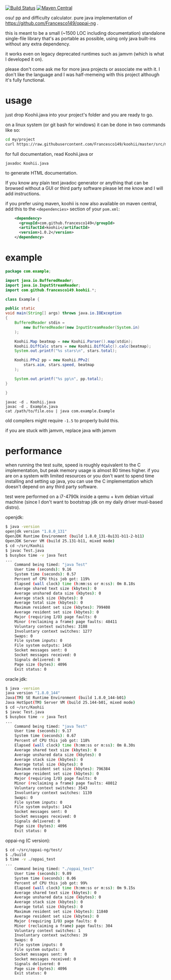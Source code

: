[![Build Status](https://travis-ci.org/Francesco149/koohii.svg?branch=master)](https://travis-ci.org/Francesco149/koohii)
[![Maven Central](https://maven-badges.herokuapp.com/maven-central/com.github.francesco149/koohii/badge.svg)](https://maven-badges.herokuapp.com/maven-central/com.github.francesco149/koohii)

osu! pp and difficulty calculator. pure java implementation of
https://github.com/Francesco149/oppai-ng .

this is meant to be a small (~1500 LOC including documentation)
standalone single-file library that's as portable as possible,
using only java built-ins without any extra dependency.

it works even on legacy deprecated runtimes such as jamvm (which is
what I developed it on).

please don't come ask me for more java projects or associate me
with it. I don't like the language and I was half-memeing with
this project although it's fully functional.

# usage
just drop Koohii.java into your project's folder and you are ready
to go.

on a linux system (or git bash for windows) it can be done in two
commands like so:
```sh
cd my/project
curl https://raw.githubusercontent.com/Francesco149/koohii/master/src/main/java/com/github/francesco149/koohii/Koohii.java -O
```

for full documentation, read Koohii.java or

```
javadoc Koohii.java
```

to generate HTML documentation.

If you know any plain text javadoc generator or anything that can
be browsed without a GUI or third party software please let me know
and I will add instructions.

if you prefer using maven, koohii is now also available on
maven central, add this to the ```<dependencies>``` section of your
```pom.xml```:

```xml
    <dependency>
      <groupId>com.github.francesco149</groupId>
      <artifactId>koohii</artifactId>
      <version>1.0.2</version>
    </dependency>
```

# example
```java
package com.example;

import java.io.BufferedReader;
import java.io.InputStreamReader;
import com.github.francesco149.koohii.*;

class Example {

public static
void main(String[] args) throws java.io.IOException
{
    BufferedReader stdin =
        new BufferedReader(new InputStreamReader(System.in)
    );

    Koohii.Map beatmap = new Koohii.Parser().map(stdin);
    Koohii.DiffCalc stars = new Koohii.DiffCalc().calc(beatmap);
    System.out.printf("%s stars\n", stars.total);

    Koohii.PPv2 pp = new Koohii.PPv2(
        stars.aim, stars.speed, beatmap
    );

    System.out.printf("%s pp\n", pp.total);
}

}
```

```
javac -d . Koohii.java
javac -d . Example.java
cat /path/to/file.osu | java com.example.Example
```

old compilers might require ```-1.5``` to properly build this.

if you are stuck with jamvm, replace java with jamvm

# performance
when running the test suite, speed is roughly equivalent to the C
implementation, but peak memory usage is almost 80 times higher.
if you are on a system with limited resources or you don't want to
spend time installing and setting up java, you can use the C
implementation which doesn't depend on any third party software.

test were performed on a i7-4790k inside a qemu + kvm debian
virtual machine (since I don't want to bootstrap jdk on my daily
driver musl-based distro).

openjdk:

```sh
$ java -version
openjdk version "1.8.0_131"
OpenJDK Runtime Environment (build 1.8.0_131-8u131-b11-2-b11)
OpenJDK Server VM (build 25.131-b11, mixed mode)
$ cd ~/src/Koohii
$ javac Test.java
$ busybox time -v java Test
...
    Command being timed: "java Test"
    User time (seconds): 9.16
    System time (seconds): 0.57
    Percent of CPU this job got: 119%
    Elapsed (wall clock) time (h:mm:ss or m:ss): 0m 8.18s
    Average shared text size (kbytes): 0
    Average unshared data size (kbytes): 0
    Average stack size (kbytes): 0
    Average total size (kbytes): 0
    Maximum resident set size (kbytes): 799408
    Average resident set size (kbytes): 0
    Major (requiring I/O) page faults: 0
    Minor (reclaiming a frame) page faults: 48411
    Voluntary context switches: 3188
    Involuntary context switches: 1277
    Swaps: 0
    File system inputs: 0
    File system outputs: 1416
    Socket messages sent: 0
    Socket messages received: 0
    Signals delivered: 0
    Page size (bytes): 4096
    Exit status: 0
```

oracle jdk:

```sh
$ java -version
java version "1.8.0_144"
Java(TM) SE Runtime Environment (build 1.8.0_144-b01)
Java HotSpot(TM) Server VM (build 25.144-b01, mixed mode)
$ cd ~/src/Koohii
$ javac Test.java
$ busybox time -v java Test
...
    Command being timed: "java Test"
    User time (seconds): 9.17
    System time (seconds): 0.67
    Percent of CPU this job got: 118%
    Elapsed (wall clock) time (h:mm:ss or m:ss): 0m 8.30s
    Average shared text size (kbytes): 0
    Average unshared data size (kbytes): 0
    Average stack size (kbytes): 0
    Average total size (kbytes): 0
    Maximum resident set size (kbytes): 796384
    Average resident set size (kbytes): 0
    Major (requiring I/O) page faults: 0
    Minor (reclaiming a frame) page faults: 48012
    Voluntary context switches: 3543
    Involuntary context switches: 1139
    Swaps: 0
    File system inputs: 0
    File system outputs: 1424
    Socket messages sent: 0
    Socket messages received: 0
    Signals delivered: 0
    Page size (bytes): 4096
    Exit status: 0
```

oppai-ng (C version):

```sh
$ cd ~/src/oppai-ng/test/
$ ./build
$ time -v ./oppai_test
...
    Command being timed: "./oppai_test"
    User time (seconds): 9.09
    System time (seconds): 0.06
    Percent of CPU this job got: 99%
    Elapsed (wall clock) time (h:mm:ss or m:ss): 0m 9.15s
    Average shared text size (kbytes): 0
    Average unshared data size (kbytes): 0
    Average stack size (kbytes): 0
    Average total size (kbytes): 0
    Maximum resident set size (kbytes): 11840
    Average resident set size (kbytes): 0
    Major (requiring I/O) page faults: 0
    Minor (reclaiming a frame) page faults: 304
    Voluntary context switches: 1
    Involuntary context switches: 39
    Swaps: 0
    File system inputs: 0
    File system outputs: 0
    Socket messages sent: 0
    Socket messages received: 0
    Signals delivered: 0
    Page size (bytes): 4096
    Exit status: 0
```
